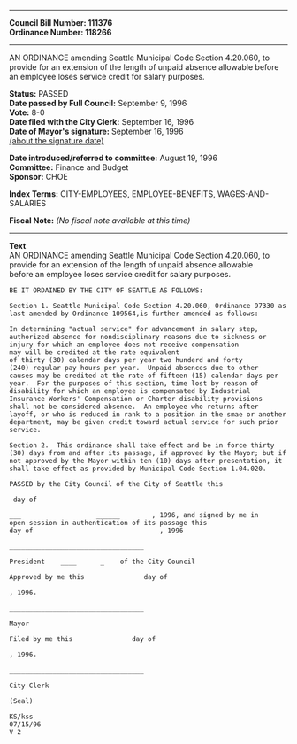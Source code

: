 * * * * *  
  
**Council Bill Number: [](#h0)[](#h2)111376**   
**Ordinance Number: 118266**  
  
* * * * *  
  
AN ORDINANCE amending Seattle Municipal Code Section 4.20.060, to provide for an extension of the length of unpaid absence allowable before an employee loses service credit for salary purposes.  
  
**Status:** PASSED   
**Date passed by Full Council:** September 9, 1996   
**Vote:** 8-0   
**Date filed with the City Clerk:** September 16, 1996   
**Date of Mayor's signature:** September 16, 1996   
[(about the signature date)](/~public/approvaldate.htm)   
  
  
**Date introduced/referred to committee:** August 19, 1996   
**Committee:** Finance and Budget   
**Sponsor:** CHOE   
  
**Index Terms:** CITY-EMPLOYEES, EMPLOYEE-BENEFITS, WAGES-AND-SALARIES  
  
**Fiscal Note:** *(No fiscal note available at this time)*  
  
* * * * *  
  
**Text**  
    AN ORDINANCE amending Seattle Municipal Code Section 4.20.060, to  
    provide for an extension of the length of unpaid absence allowable  
    before an employee loses service credit for salary purposes.  
  
    BE IT ORDAINED BY THE CITY OF SEATTLE AS FOLLOWS:  
  
    Section 1. Seattle Municipal Code Section 4.20.060, Ordinance 97330 as  
    last amended by Ordinance 109564,is further amended as follows:  
  
    In determining "actual service" for advancement in salary step,  
    authorized absence for nondisciplinary reasons due to sickness or  
    injury for which an employee does not receive compensation   
    may will be credited at the rate equivalent  
    of thirty (30) calendar days per year two hunderd and forty  
    (240) regular pay hours per year.  Unpaid absences due to other  
    causes may be credited at the rate of fifteen (15) calendar days per  
    year.  For the purposes of this section, time lost by reason of  
    disability for which an employee is compensated by Industrial  
    Insurance Workers' Compensation or Charter disability provisions  
    shall not be considered absence.  An employee who returns after  
    layoff, or who is reduced in rank to a position in the smae or another  
    department, may be given credit toward actual service for such prior  
    service.  
  
    Section 2.  This ordinance shall take effect and be in force thirty  
    (30) days from and after its passage, if approved by the Mayor; but if  
    not approved by the Mayor within ten (10) days after presentation, it  
    shall take effect as provided by Municipal Code Section 1.04.020.  
  
    PASSED by the City Council of the City of Seattle this   
  
     day of  
  
    ___                   ______        , 1996, and signed by me in  
    open session in authentication of its passage this              
    day of                                , 1996  
  
    __________________________________  
  
    President    ____      _    of the City Council  
  
    Approved by me this               day of   
  
    , 1996.  
  
    __________________________________  
  
    Mayor  
  
    Filed by me this               day of   
  
    , 1996.  
  
    __________________________________  
  
    City Clerk  
  
    (Seal)  
  
    KS/kss  
    07/15/96  
    V 2  
